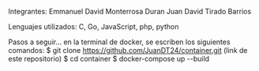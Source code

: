 Integrantes:
Emmanuel David Monterrosa Duran
Juan David Tirado Barrios


Lenguajes utilizados: C, Go, JavaScript, php, python



Pasos a seguir...
en la terminal de docker, se escriben los siguientes comandos:
$ git clone https://github.com/JuanDT24/container.git (link de este repositorio)
$ cd container
$ docker-compose up --build

